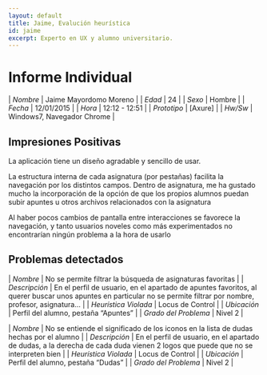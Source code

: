 ```yaml
---
layout: default
title: Jaime, Evalución heurística
id: jaime
excerpt: Experto en UX y alumno universitario.
---
```


# Informe Individual

| *Nombre* | Jaime Mayordomo Moreno |
| *Edad* | 24 |
| *Sexo* | Hombre |
| *Fecha* | 12/01/2015 |
| *Hora* | 12:12 - 12:51 |
| *Prototipo* | [Axure] |
| *Hw/Sw* | Windows7, Navegador Chrome |

## Impresiones Positivas

La aplicación tiene un diseño agradable y sencillo de usar.

La estructura interna de cada asignatura (por pestañas) facilita la navegación por los distintos campos.
Dentro de asignatura, me ha gustado mucho la incorporación de la opción de que los propios alumnos puedan subir apuntes u otros archivos relacionados con la asignatura

Al haber pocos cambios de pantalla entre interacciones se favorece la navegación, y tanto usuarios noveles como más experimentados no encontrarían ningún problema a la hora de usarlo

## Problemas detectados

| *Nombre* | No se permite filtrar la búsqueda de asignaturas favoritas |
| *Descripción* | En el perfil de usuario, en el apartado de apuntes favoritos, al querer buscar unos apuntes en particular no se permite filtrar por nombre, profesor, asignatura... |
| *Heurística Violada* | Locus de Control |
| *Ubicación* | Perfil del alumno, pestaña “Apuntes” |
| *Grado del Problema* | Nivel 2 |


| *Nombre* | No se entiende el significado de los iconos en la lista de dudas hechas por el alumno |
| *Descripción* | En el perfil de usuario, en el apartado de dudas, a la derecha de cada duda vienen 2 logos que puede que no se interpreten bien |
| *Heurística Violada* | Locus de Control |
| *Ubicación* | Perfil del alumno, pestaña “Dudas” |
| *Grado del Problema* | Nivel 2 |




